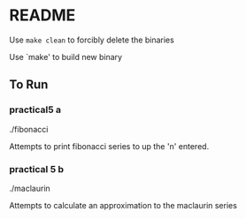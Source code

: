 # README

Use `make clean` to forcibly delete the binaries

Use `make' to build new binary

## To Run
### practical5 a
./fibonacci

Attempts to print fibonacci series to up the 'n' entered.

### practical 5 b
./maclaurin

Attempts to calculate an approximation to the maclaurin series


